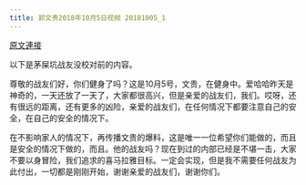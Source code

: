 ```yaml
---
title: 郭文贵2018年10月5日视频 20181005_1
---
```


[原文連接](https://gnews.org/ThreadView/53478321)

以下是茅屎坑战友没校对前的内容。

  尊敬的战友们好，你们健身了吗？这是10月5号，文贵，在健身中。爱哈哈昨天是神奇的，一天还放了一天了，大家都很高兴，但是亲爱的战友们，我们。哎呀，还有很远的距离，还有更多的凶险，亲爱的战友们，在任何情况下都要注意自己的安全，在自己的安全的情况下。

  在不影响家人的情况下，再传播文贵的爆料，这是唯一一位希望你们能做的，而且是安全的情况下做的，而且。他的战友吗？现在到过的内部已经是不堪一击，大家不要以身冒险，我们追求的喜马拉雅目标。一定会实现，但是我不需要任何战友为此付出，一切都是刚刚开始，谢谢亲爱的战友们，谢谢你们。
